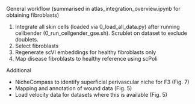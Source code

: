 General workflow (summarised in atlas_integration_overview.ipynb for obtaining fibroblasts)
1. Integrate all skin cells (loaded via 0_load_all_data.py) after running cellbender (0_run_cellgender_gse.sh). Scrublet on dataset to exclude doublets.
2. Select fibroblasts
3. Regenerate scVI embeddings for healthy fibroblasts only
4. Map disease fibroblasts to healthy reference using scPoli

Additional
- NicheCompass to identify superficial perivascular niche for F3 (Fig. 7)
- Mapping and annotation of wound data (Fig. 5)
- Load velocity data for datasets where this is available (Fig. 5)